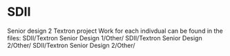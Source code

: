 # SDII
Senior design 2 Textron project
Work for each indivdual can be found in the files:
SDII/Textron Senior Design 1/Other/
SDII/Textron Senior Design 2/Other/
SDII/Textron Senior Design 2/Other/
